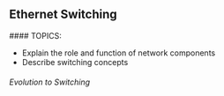 ## Ethernet Switching

#### TOPICS:
* Explain the role and function of network components
* Describe switching concepts

###### Evolution to Switching 
